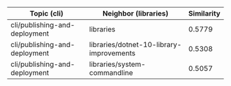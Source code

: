 | Topic (cli) | Neighbor (libraries) | Similarity |
|-------------|-------------------|------------|
| cli/publishing-and-deployment | libraries | 0.5779 |
| cli/publishing-and-deployment | libraries/dotnet-10-library-improvements | 0.5308 |
| cli/publishing-and-deployment | libraries/system-commandline | 0.5057 |
